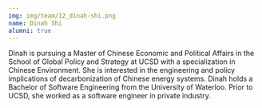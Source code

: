```yaml
---
img: img/team/12_dinah-shi.png
name: Dinah Shi
alumni: true
---
```



Dinah is pursuing a Master of Chinese Economic and Political Affairs in the School of Global Policy and Strategy at UCSD with a specialization in Chinese Environment. She is interested in the engineering and policy implications of decarbonization of Chinese energy systems. Dinah holds a Bachelor of Software Engineering from the University of Waterloo. Prior to UCSD, she worked as a software engineer in private industry.

